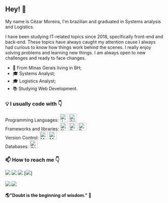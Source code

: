 ## Hey! 👋

My name is Cézar Moreira, I'm brazilian and graduated in Systems analysis and Logistics.

I have been studying IT-related topics since 2018, specifically front-end and back-end. These topics have always caught my attention cause I always had curious to know how things work behind the scenes. I really enjoy solving problems and learning new things. I am always open to new challenges and ready to face changes. 

- 📍 From Minas Gerais living in BH;
- 🎓 Systems Analyst;
- 🎓 Logistics Analyst;
- 📚 Studying Web Development.

### 💡 I usually code with 👇

Programming Languages: 
<img alt="JavaScript" src="https://img.shields.io/badge/javascript%20-%23323330.svg?&style=for-the-badge&logo=javascript&logoColor=%23F7DF1E" height="25px"/>
<img alt="C#" src="https://img.shields.io/badge/c%23%20-%23239120.svg?&style=for-the-badge&logo=c-sharp&logoColor=white" height="25px"/>
<br>
Frameworks and libraries: 
<img alt="NodeJS" src="https://img.shields.io/badge/node.js%20-%2343853D.svg?&style=for-the-badge&logo=node.js&logoColor=white" height="25px"/>
<img alt="React" src="https://img.shields.io/badge/react%20-%2320232a.svg?&style=for-the-badge&logo=react&logoColor=%2361DAFB" height="25px"/>
<img alt="Redux" src="https://img.shields.io/badge/redux%20-%23593d88.svg?&style=for-the-badge&logo=redux&logoColor=white" height="25px"/>
<br>
Version Control: 
<img alt="MySQL" src="https://img.shields.io/badge/mysql-%2300f.svg?&style=for-the-badge&logo=mysql&logoColor=white" height="25px"/>
<img alt="MongoDB" src ="https://img.shields.io/badge/MongoDB-%234ea94b.svg?&style=for-the-badge&logo=mongodb&logoColor=white" height="25px"/>
<br>
Databases: 
<img alt="GitHub" src="https://img.shields.io/badge/github%20-%23121011.svg?&style=for-the-badge&logo=github&logoColor=white" height="25px"/>

### 📫 How to reach me 👇

[<img src="https://img.shields.io/badge/linkedin-%230077B5.svg?&style=for-the-badge&logo=linkedin&logoColor=white" />](https://www.linkedin.com/in/cezar88augusto/) [<img src="https://img.shields.io/badge/instagram-%23E4405F.svg?&style=for-the-badge&logo=instagram&logoColor=white">](https://www.instagram.com/cezar88augusto/) [<img src="https://img.shields.io/badge/facebook-%231877F2.svg?&style=for-the-badge&logo=facebook&logoColor=white">](https://www.facebook.com/cezar88moreira)
[<img src="https://img.shields.io/badge/Gmail-D14836?style=for-the-badge&logo=gmail&logoColor=white;link=mailto:coletivosuburbano@gmail.com">]




<a href="https://github.com/anuraghazra/github-readme-stats">
  <img align="center" src="https://github-readme-stats.vercel.app/api/top-langs/?username=anuraghazra&hide=richtextformat;layout=compact&amp;theme=material-palenight" />
</a>
<a href="https://github.com/anuraghazra/github-readme-stats">
  <img align="center" src="https://github-readme-stats.anuraghazra1.vercel.app/api?username=cezar88augusto&amp;show_icons=true&amp;include_all_commits=true&amp;theme=material-palenight" />
</a 

<br>


#### 🌎"Doubt is the beginning of wisdom." 🧠
